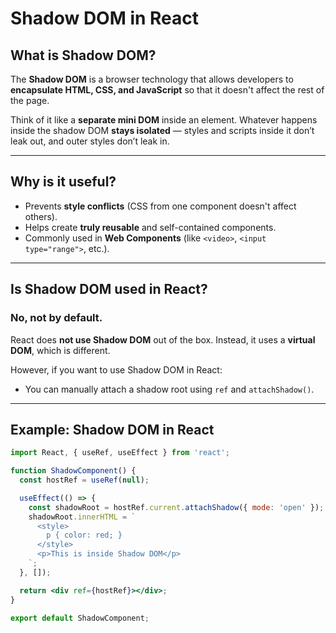 # Shadow DOM in React

## What is Shadow DOM?

The **Shadow DOM** is a browser technology that allows developers to **encapsulate HTML, CSS, and JavaScript** so that it doesn't affect the rest of the page.

Think of it like a **separate mini DOM** inside an element. Whatever happens inside the shadow DOM **stays isolated** — styles and scripts inside it don’t leak out, and outer styles don’t leak in.

---

## Why is it useful?

- Prevents **style conflicts** (CSS from one component doesn't affect others).
- Helps create **truly reusable** and self-contained components.
- Commonly used in **Web Components** (like `<video>`, `<input type="range">`, etc.).

---

## Is Shadow DOM used in React?

### No, not by default.

React does **not use Shadow DOM** out of the box. Instead, it uses a **virtual DOM**, which is different.

However, if you want to use Shadow DOM in React:

- You can manually attach a shadow root using `ref` and `attachShadow()`.

---

## Example: Shadow DOM in React

```jsx
import React, { useRef, useEffect } from 'react';

function ShadowComponent() {
  const hostRef = useRef(null);

  useEffect(() => {
    const shadowRoot = hostRef.current.attachShadow({ mode: 'open' });
    shadowRoot.innerHTML = `
      <style>
        p { color: red; }
      </style>
      <p>This is inside Shadow DOM</p>
    `;
  }, []);

  return <div ref={hostRef}></div>;
}

export default ShadowComponent;
